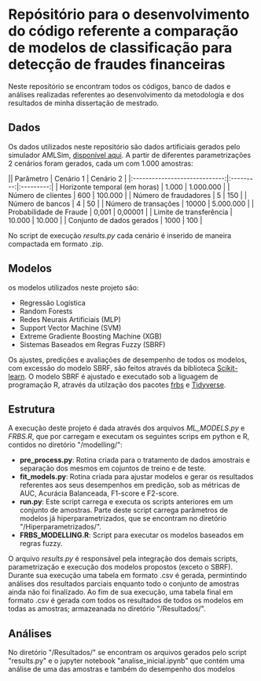 # Repósitório para o desenvolvimento do código referente a comparação de modelos de classificação para detecção de fraudes financeiras

Neste repositório se encontram todos os códigos, banco de dados e análises realizadas referentes ao desenvolvimento da metodologia e dos resultados de minha dissertação de mestrado.

## Dados

Os dados utilizados neste repositório são dados artificiais gerados pelo simulador AMLSim, [disponível aqui](https://github.com/IBM/AMLSim). A partir de diferentes parametrizações 2 cenários foram gerados, cada um com 1.000 amostras:

||           Parâmetro          | Cenário 1 | Cenário 2 |
|:-----------------------------:|:---------:|:---------:|
| Horizonte temporal (em horas) |     1.000 | 1.000.000 |
| Número de clientes            |       600 |   100.000 |
| Número de fraudadores         |         5 |       150 |
| Número de bancos              |         4 |        50 |
| Número de transações          |     10000 | 5.000.000 |
| Probabilidade de Fraude       |     0,001 |   0,00001 |
| Limite de transferência       |    10.000 |    10.000 |
| Conjunto de dados gerados     |      1000 |       100 |

No script de execução *results.py* cada cenário é inserido de maneira compactada em formato .zip.

## Modelos

os modelos utilizados neste projeto são:
- Regressão Logística
- Random Forests
- Redes Neurais Artificiais (MLP)
- Support Vector Machine (SVM)
- Extreme Gradiente Boosting Machine (XGB)
- Sistemas Baseados em Regras Fuzzy (SBRF)

Os ajustes, predições e avaliações de desempenho de todos os modelos, com excessão do modelo SBRF, são feitos através da biblioteca [Scikit-learn](https://scikit-learn.org/stable/). O modelo SBRF é ajustado e executado sob a liguagem de programação R, através da utilzação dos pacotes [frbs](https://cran.r-project.org/web/packages/frbs/frbs.pdf) e  [Tidyverse](https://www.tidyverse.org/).

## Estrutura

A execução deste projeto é dada através dos arquivos *ML_MODELS.py* e *FRBS.R*, que por carregam e executam os seguintes scrips em python e R, contidos no diretório "/modelling/":
- **pre_process.py**: Rotina criada para o tratamento de dados amostrais e separação dos mesmos em cojuntos de treino e de teste.
- **fit_models.py**: Rotina criada para ajustar modelos e gerar os resultados referentes aos seus desempenhos em predição, sob as métricas de AUC, Acurácia Balanceada, F1-score e F2-score. 
- **run.py**: Este script carrega e executa os scripts anteriores em um conjunto de amostras. Parte deste script carrega parâmetros de modelos já hiperparametrizados, que se encontram no diretório "/Hiperparametrizados/".
- **FRBS_MODELLING.R**: Script para executar os modelos baseados em regras fuzzy.

O arquivo *results.py* é responsável pela integração dos demais scripts, parametrização e execução dos modelos propostos (exceto o SBRF). Durante sua execução uma tabela em formato .csv é gerada, permintindo análises dos resultados parciais enquanto todo o conjunto de amostras ainda não foi finalizado. Ao fim de sua execução, uma tabela final em formato .csv é gerada com todos os resultados de todos os modelos em todas as amostras; armazeanada no diretório "/Resultados/".

## Análises

No diretório "/Resultados/" se encontram os arquivos gerados pelo script "results.py" e o jupyter notebook "analise_inicial.ipynb" que contém uma análise de uma das amostras e também do desempenho dos modelos
